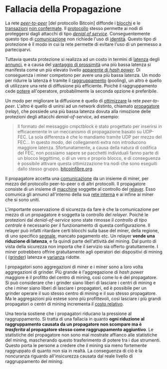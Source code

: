 # Fallacia della Propagazione



La rete [_peer-to-peer_]() [del protocollo Bitcoin] diffonde i [blocchi]() e le [transazioni]() [non confermate](). Il [protocollo]() stesso permette ai nodi di proteggersi dagli attacchi di tipo [_denial of service_](). Conseguentemente questo tipo di [comunicazione]() non richiede l'uso di [identità](). Questo tipo di protezione è il modo in cui la rete permette di evitare l'uso di un permesso a parteciparvi.

Tuttavia questa protezione si realizza ad un costo in termini di [latenza]() degli [annunci](), e a causa del [vantaggio di prossimità]() una più bassa latenza si manifesta come un più elevato livello [apparente di _hash power_](). Di conseguenza i miner competono per avere una più bassa latenza. Un modo per ridurre la latenza è tramite il [raggruppamento]() (pooling), un altro è quello di utilizzare una rete di diffusione più efficiente. Poiché il raggruppamento cede [potere]() all'operatore, probabilmente la seconda opzione è preferibile.

Un modo per migliorare la diffusione è quello di [ottimizzare]() la rete _peer-to-peer_. L'altro è quello di unirsi ad un network distinto, chiamato [propagatore]() (_relay_), che possiede una più bassa latenza dovuta alla rimozione delle protezioni degli attacchi _denial-of-service_, ad esempio:

> Il formato del messaggio cmpctblock è stato progettato per inserirsi in efficacemente in un meccanismo di propagazione basato su UDP-FEC. La sola differenza è che lo mandiamo tramite UDP per mezzo del FEC... In questo modo, dei collegamenti extra non introducono maggiore latenza. Sfortunatamente, a causa della natura di codifica del FEC, non possiamo sapere se pacchetti individuali fanno parte di un blocco leggittimo, o di un vero e proprio blocco, e di conseguenza è possibile attivare questa ottimizzazione tra nodi che sono eseguiti dallo stesso gruppo.  [bitcoinfibre.org](http://bitcoinfibre.org).

Il propagatore accetta una [comunicazione]()  da un insieme di miner, per mezzo del protocollo peer-to-peer o di altri protocolli. Il propagatore consiste di un insieme di [macchine]() soggette al controllo del [relayer](). Esso comunica gli annunci all'interno della sua [rete interna]() e ai infine ai miner che si sono uniti.

L'importante osservazione di sicurezza da fare è che la comunicazione per mezzo di un propagatore è soggetta la controllo del _relayer_. Poiché le protezioni dal _denial-of-service_ sono state rimosse il _controllo di tipo centrale_ è necessario per il funzionamento di questa configurazione. Il relayer può infatti ritardare certi blocchi sulla base del miner, della regione, di uno specifico [segnale](), mancato pagamento etc. Un relayer **vende una riduzione di latenza**, e fa quindi parte dell'attività del mining. Dal punto di vista della sicurezza non importa che il servizio sia offerto gratuitamente. I miner potrebbero offrire gratuitamente agli operatori dei dispositivi di mining ( ([grinder]()) latenza e [varianza]() ridotte.

I propagatori sono aggregazioni di miner e i miner sono a loro volta aggregazioni di grinder. Più grande è l'aggregazione di _hash power_ maggiore è il profitto del centro di mining, così come lo è del propagatore. Si può considerare che i grinder siano liberi di lasciare i centri di mining e che i miner siano liberi di lasciare i propagatori, ed è possibile per un grinder operare il suo stesso centro di mining e il suo stesso propagatore. Ma le aggregazioni più estese sono più profittevoli, così lasciare i più grandi propagatori o centri di mining incrementa il [costo relativo]().

Una teoria sostiene che i propagatori riducano la pressione al raggruppamento. Si tratta di una fallacia in quanto **ogni riduzione al raggruppamento causata da un propagatore non scompare ma è _trasferita_ al propagatore stesso come raggruppamento aggiuntivo**. Le statistiche del propagatore non sono mai mostrate affianco alle statistiche del mining, mascherando questo trasferimento di potere tra i due strumenti. Questo porta le persone a credere che il mining sia meno fortemente raggruppato di quanto non sia in realtà. La conseguenza di ciò è la noncuranza riguardo all'insicurezza causata dal reale livello di raggruppamento del mining.



